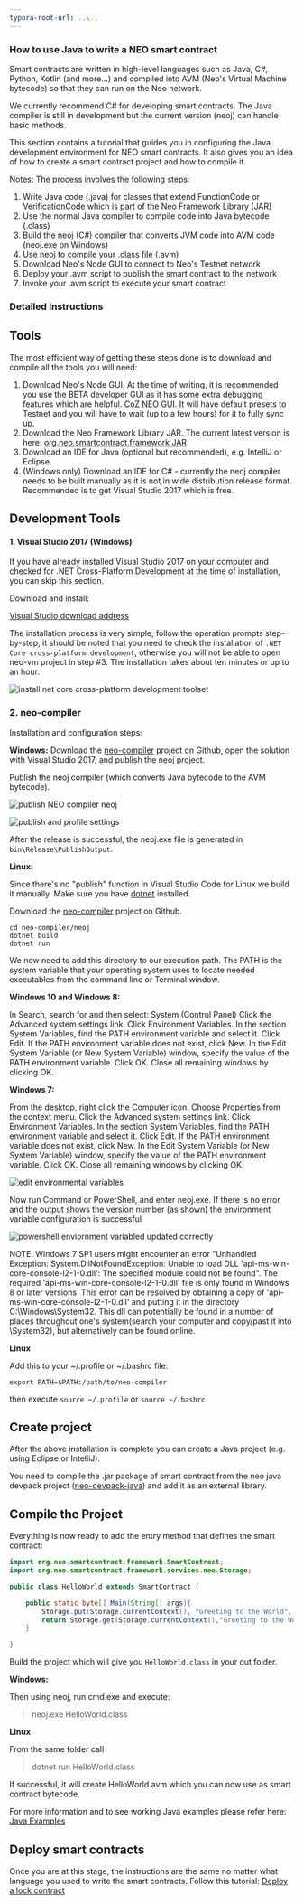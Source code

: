 ```yaml
---
typora-root-url: ..\..
---
```


### How to use Java to write a NEO smart contract

Smart contracts are written in high-level languages such as Java, C#, Python, Kotlin (and more...) and compiled into AVM (Neo's Virtual Machine bytecode) so that they can run on the Neo network.

We currently recommend C# for developing smart contracts. The Java compiler is still in development but the current version (neoj) can handle basic methods.

This section contains a tutorial that guides you in configuring the Java development environment for NEO smart contracts. It also gives you an idea of ​​how to create a smart contract project and how to compile it.

Notes: The process involves the following steps:
1. Write Java code (.java) for classes that extend FunctionCode or VerificationCode which is part of the Neo Framework Library (JAR)
2. Use the normal Java compiler to compile code into Java bytecode (.class)
3. Build the neoj (C#) compiler that converts JVM code into AVM code (neoj.exe on Windows)
4. Use neoj to compile your .class file (.avm)
5. Download Neo's Node GUI to connect to Neo's Testnet network
6. Deploy your .avm script to publish the smart contract to the network
7. Invoke your .avm script to execute your smart contract

### Detailed Instructions

## Tools

The most efficient way of getting these steps done is to download and compile all the tools you will need:

1. Download Neo's Node GUI. At the time of writing, it is recommended you use the BETA developer GUI as it has some extra debugging features which are helpful. [CoZ NEO GUI](https://github.com/CityOfZion/neo-gui-developer). It will have default presets to Testnet and you will have to wait (up to a few hours) for it to fully sync up.
2. Download the Neo Framework Library JAR. The current latest version is here: [org.neo.smartcontract.framework JAR](https://github.com/CityOfZion/neo-java-sdk/blob/master/target/org.neo.smartcontract.framework.jar)
3. Download an IDE for Java (optional but recommended), e.g. IntelliJ or Eclipse.
4. (Windows only) Download an IDE for C# - currently the neoj compiler needs to be built manually as it is not in wide distribution release format. Recommended is to get Visual Studio 2017 which is free.

## Development Tools


#### 1. Visual Studio 2017 (Windows)

If you have already installed Visual Studio 2017 on your computer and checked for .NET Cross-Platform Development at the time of installation, you can skip this section.

Download and install:

[Visual Studio download address](https://www.visualstudio.com/products/visual-studio-community-vs)

The installation process is very simple, follow the operation prompts step-by-step, it should be noted that you need to check the installation of `.NET Core cross-platform development`, otherwise you will not be able to open neo-vm project in step #3. The installation takes about ten minutes or up to an hour.

![install net core cross-platform development toolset](/assets/install_core_cross_platform_development_toolset.png)

### 2. neo-compiler

Installation and configuration steps:

**Windows:** 
Download the [neo-compiler](https://github.com/neo-project/neo-compiler) project on Github, open the solution with Visual Studio 2017, and publish the neoj project.

Publish the neoj compiler (which converts Java bytecode to the AVM bytecode).

![publish NEO compiler neoj](/assets/publish_neo_compiler_neoj.png)

![publish and profile settings](/assets/publish_and_profile_settings.png)

After the release is successful, the neoj.exe file is generated in `bin\Release\PublishOutput`.

**Linux:**

Since there's no "publish" function in Visual Studio Code for Linux we build it manually.
Make sure you have [dotnet](https://docs.microsoft.com/en-us/dotnet/core/linux-prerequisites?tabs=netcore2x#install-net-core-for-ubuntu-1404-ubuntu-1604-ubuntu-1610--linux-mint-17-linux-mint-18-64-bit) installed.

Download the [neo-compiler](https://github.com/neo-project/neo-compiler) project on Github.

```
cd neo-compiler/neoj
dotnet build
dotnet run
```

We now need to add this directory to our execution path. The PATH is the system variable that your operating system uses to locate needed executables from the command line or Terminal window.

**Windows 10 and Windows 8:**

  In Search, search for and then select: System (Control Panel)
  Click the Advanced system settings link.
  Click Environment Variables. In the section System Variables, find the PATH environment variable and select it. Click Edit. If the PATH environment variable does not exist, click New.
  In the Edit System Variable (or New System Variable) window, specify the value of the PATH environment variable. Click OK. Close all remaining windows by clicking OK.

**Windows 7:**

  From the desktop, right click the Computer icon.
  Choose Properties from the context menu.
  Click the Advanced system settings link.
  Click Environment Variables. In the section System Variables, find the PATH environment variable and select it. Click Edit. If the PATH environment variable does not exist, click New.
  In the Edit System Variable (or New System Variable) window, specify the value of the PATH environment variable. Click OK. Close all remaining windows by clicking OK.

![edit environmental variables](/assets/edit_environmental_variables.png)

Now run Command or PowerShell, and enter neoj.exe. If there is no error and the output shows the version number (as shown) the environment variable configuration is successful

![powershell enviornment variabled updated correctly](/assets/powershell_enviornment_variabled_updated_correctly.png)


NOTE. Windows 7 SP1 users might encounter an error "Unhandled Exception: System.DllNotFoundException: Unable to load DLL 'api-ms-win-core-console-l2-1-0.dll': The specified module could not be found". The required 'api-ms-win-core-console-l2-1-0.dll' file is only found in Windows 8 or later versions. This error can be resolved by obtaining a copy of 'api-ms-win-core-console-l2-1-0.dll' and putting it in the directory C:\Windows\System32. This dll can potentially be found in a number of places throughout one's system(search your computer and copy/past it into \System32), but alternatively can be found online.

**Linux**

Add this to your ~/.profile or ~/.bashrc file:

`export PATH=$PATH:/path/to/neo-compiler`

then execute `source ~/.profile` or `source ~/.bashrc`

## Create project

After the above installation is complete you can create a Java project (e.g. using Eclipse or IntelliJ).

You need to compile the .jar package of smart contract from the neo java devpack project ([neo-devpack-java](https://github.com/neo-project/neo-devpack-java)) and add it as an external library.


## Compile the Project

Everything is now ready to add the entry method that defines the smart contract:

```Java
import org.neo.smartcontract.framework.SmartContract;
import org.neo.smartcontract.framework.services.neo.Storage;

public class HelloWorld extends SmartContract {

    public static byte[] Main(String[] args){
        Storage.put(Storage.currentContext(), "Greeting to the World", "Hello World!");
        return Storage.get(Storage.currentContext(),"Greeting to the World");
    }

}
```

Build the project which will give you `HelloWorld.class` in your out folder.

**Windows:**

Then using neoj, run cmd.exe and execute:
> neoj.exe HelloWorld.class

**Linux**

From the same folder call

> dotnet run HelloWorld.class

If successful, it will create HelloWorld.avm which you can now use as smart contract bytecode.

For more information and to see working Java examples please refer here: [Java Examples](https://github.com/neo-project/examples-java)

## Deploy smart contracts

Once you are at this stage, the instructions are the same no matter what language you used to write the smart contracts.
Follow this tutorial: [Deploy a lock contract](http://docs.neo.org/en-us/sc/tutorial/Lock2.html)
